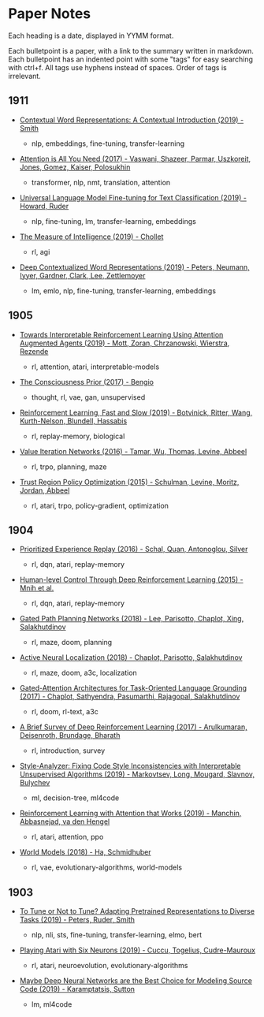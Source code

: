 # Paper Notes

Each heading is a date, displayed in YYMM format.

Each bulletpoint is a paper, with a link to the summary written in markdown. Each bulletpoint has an indented point with some "tags" for easy searching with ctrl+f. All tags use hyphens instead of spaces. Order of tags is irrelevant.

## 1911

- [Contextual Word Representations: A Contextual Introduction (2019) - Smith](notes/contextual-word-representations.md)
  - nlp, embeddings, fine-tuning, transfer-learning

- [Attention is All You Need (2017) - Vaswani, Shazeer, Parmar, Uszkoreit, Jones, Gomez, Kaiser, Polosukhin](notes/attention-is-all-you-need.md)
  - transformer, nlp, nmt, translation, attention

- [Universal Language Model Fine-tuning for Text Classification (2019) - Howard, Ruder](notes/universal-language-model-fine-tuning.md)
  - nlp, fine-tuning, lm, transfer-learning, embeddings 

- [The Measure of Intelligence (2019) - Chollet](notes/measure-of-intelligence.md)
  - rl, agi

- [Deep Contextualized Word Representations (2019) - Peters, Neumann, Iyyer, Gardner, Clark, Lee, Zettlemoyer](notes/deep-contextualized-word-representations.md)
  - lm, emlo, nlp, fine-tuning, transfer-learning, embeddings

## 1905

- [Towards Interpretable Reinforcement Learning Using Attention Augmented Agents (2019) - Mott, Zoran, Chrzanowski, Wierstra, Rezende](notes/towards-interpretable-rl-agents.md)
  - rl, attention, atari, interpretable-models

- [The Consciousness Prior (2017) - Bengio](notes/the-consciousness-prior.md)
  - thought, rl, vae, gan, unsupervised

- [Reinforcement Learning, Fast and Slow (2019) - Botvinick, Ritter, Wang, Kurth-Nelson, Blundell, Hassabis](notes/rl-fast-and-slow.md)
  - rl, replay-memory, biological

- [Value Iteration Networks (2016) - Tamar, Wu, Thomas, Levine, Abbeel](notes/value-iteration-networks.md)
  - rl, trpo, planning, maze

- [Trust Region Policy Optimization (2015) - Schulman, Levine, Moritz, Jordan, Abbeel](notes/trust-region-policy-optimization.md)
  - rl, atari, trpo, policy-gradient, optimization

## 1904

- [Prioritized Experience Replay (2016) - Schal, Quan, Antonoglou, Silver](notes/prioritized-experience-replay.md)
  - rl, dqn, atari, replay-memory

- [Human-level Control Through Deep Reinforcement Learning (2015) - Mnih et al.](notes/human-level-control-through-drl.md)
  - rl, dqn, atari, replay-memory

- [Gated Path Planning Networks (2018) - Lee, Parisotto, Chaplot, Xing, Salakhutdinov](notes/gated-path-planning-networks.md)
  - rl, maze, doom, planning

- [Active Neural Localization (2018) - Chaplot, Parisotto, Salakhutdinov](notes/active-neural-localization.md)
  - rl, maze, doom, a3c, localization

- [Gated-Attention Architectures for Task-Oriented Language Grounding (2017) - Chaplot, Sathyendra, Pasumarthi, Rajagopal, Salakhutdinov](notes/gated-attention-architectures.md)
  - rl, doom, rl-text, a3c

- [A Brief Survey of Deep Reinforcement Learning (2017) - Arulkumaran, Deisenroth, Brundage, Bharath](notes/a-brief-survey-of-drl.md)
  - rl, introduction, survey

- [Style-Analyzer: Fixing Code Style Inconsistencies with Interpretable Unsupervised Algorithms (2019) - Markovtsev, Long, Mougard, Slavnov, Bulychev](notes/style-analyzer.md)
  - ml, decision-tree, ml4code

- [Reinforcement Learning with Attention that Works (2019) - Manchin, Abbasnejad, va den Hengel](notes/rl-with-attention.md)
  - rl, atari, attention, ppo

- [World Models (2018) - Ha, Schmidhuber](notes/world-models.md)
  - rl, vae, evolutionary-algorithms, world-models

## 1903

- [To Tune or Not to Tune? Adapting Pretrained Representations to Diverse Tasks (2019) - Peters, Ruder, Smith](notes/to-tune-or-not-to-tune.md)
  - nlp, nli, sts, fine-tuning, transfer-learning, elmo, bert

- [Playing Atari with Six Neurons (2019) - Cuccu, Togelius, Cudre-Mauroux](notes/playing-atari-with-six-neurons.md)
  - rl, atari, neuroevolution, evolutionary-algorithms

- [Maybe Deep Neural Networks are the Best Choice for Modeling Source Code (2019) - Karamptatsis, Sutton](notes/dnns-modeling-source-code.md)
  - lm, ml4code
